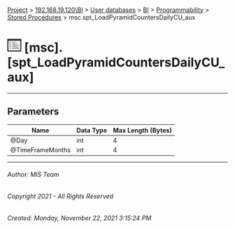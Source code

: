 #### 

[Project](../../../../../index.md) > [192.168.19.120\\BI](../../../../index.md) > [User databases](../../../index.md) > [BI](../../index.md) > [Programmability](../index.md) > [Stored Procedures](Stored_Procedures.md) > msc.spt_LoadPyramidCountersDailyCU_aux

# ![Stored Procedures](../../../../../Images/StoredProcedure32.png) [msc].[spt_LoadPyramidCountersDailyCU_aux]

---

## <a name="#parameters"></a>Parameters

| Name | Data Type | Max Length (Bytes) |
|---|---|---|
| @Day | int | 4 |
| @TimeFrameMonths | int | 4 |


---

###### Author:  MIS Team

###### Copyright 2021 - All Rights Reserved

###### Created: Monday, November 22, 2021 3:15:24 PM

